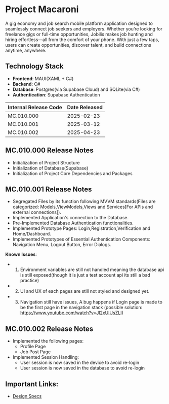 # **Project Macaroni**

A gig economy and job search mobile platform application designed to seamlessly connect job seekers and employers. Whether you’re looking for freelance gigs or full-time opportunities, Jobilis makes job hunting and hiring effortless—all from the comfort of your phone. With just a few taps, users can create opportunities, discover talent, and build connections anytime, anywhere.

## **Technology Stack**

- **Frontend**: MAUI(XAML + C#)
- **Backend**: C#
- **Database**: Postgres(via Supabase Cloud) and SQLite(via C#)
- **Authentication**: Supabase Authentication

| **Internal Release Code** | **Date Released** |
| ------------------------- | ----------------- |
| MC.010.000                | 2025-02-23        |
| MC.010.001                | 2025-03-12        |
| MC.010.002                | 2025-04-23        |

## MC.010.000 Release Notes

- Initialization of Project Structure
- Initialization of Database(Supabase)
- Initialization of Project Core Dependencies and Packages

## MC.010.001 Release Notes

- Segregated Files by its function following MVVM standards(Files are categorized: Models,ViewModels,Views and Services[For APIs and external connections]).
- Implemented Application's connection to the Database.
- Pre-Implemented Database Authentication functionalities.
- Implemented Prototype Pages: Login,Registration,Verification and Home/Dashboard.
- Implemented Prototypes of Essential Authentication Components: Navigation Menu, Logout Button, Error Dialogs.

**Known Issues**:

- 1. Environment variables are still not handled meaning the database api is still exposed(though it is just a test account api its still a bad practice)
- 2. UI and UX of each pages are still not styled and designed yet.
- 3. Navigation still have issues, A bug happens if Login page is made to be the first page in the navigation stack (possible solution: https://www.youtube.com/watch?v=Jl2xUIUsZLI)
## MC.010.002 Release Notes

- Implemented the following pages:
  - Profile Page
  - Job Post Page
- Implemented Session Handling:
  - User session is now saved in the device to avoid re-login
  - User session is now saved in the database to avoid re-login

## Important Links:

- [Design Specs](https://github.com/NykuluzC/macaroni)
